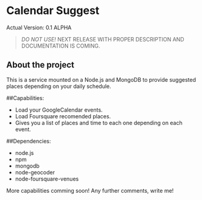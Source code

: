 Calendar Suggest
====================

Actual Version: 0.1 ALPHA
> *DO NOT USE!* 
> NEXT RELEASE WITH PROPER DESCRIPTION AND DOCUMENTATION IS COMING.

About the project
---------------------

This is a service mounted on a Node.js and MongoDB to provide suggested places depending on your daily schedule.

##Capabilities:

+ Load your GoogleCalendar events.
+ Load Foursquare recomended places.
+ Gives you a list of places and time to each one depending on each event. 

##Dependencies:

+ node.js
+ npm
+ mongodb
+ node-geocoder
+ node-foursquare-venues

More capabilities comming soon! 
Any further comments, write me!


